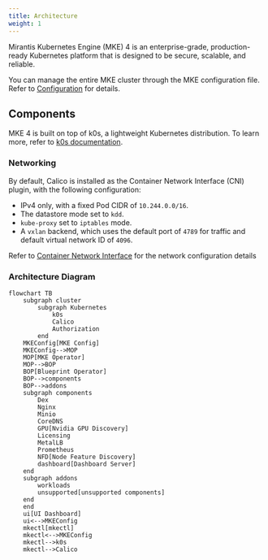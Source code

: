 ```yaml
---
title: Architecture
weight: 1
---
```


Mirantis Kubernetes Engine (MKE) 4 is an enterprise-grade, production-ready
Kubernetes platform that is designed to be secure, scalable, and reliable.

You can manage the entire MKE cluster through the MKE configuration file.
Refer to [Configuration](../configuration) for details.

## Components

MKE 4 is built on top of k0s, a lightweight Kubernetes distribution.
To learn more, refer to [k0s documentation](https://docs.k0sproject.io/v1.29.3+k0s.0/).

<!-- ### Control plane -->

<!-- [Discuss the control plane component and its function] -->

### Networking

By default, Calico is installed as the Container Network Interface (CNI) plugin,
with the following configuration:

- IPv4 only, with a fixed Pod CIDR of `10.244.0.0/16`.
- The datastore mode set to `kdd`.
- `kube-proxy` set to `iptables` mode.
- A `vxlan` backend, which uses the default port of `4789` for traffic and default virtual network ID of `4096`.

Refer to [Container Network Interface](../cni) for the network configuration details

<!-- ### Data Plane -->

<!-- [Discuss the data plane components and their functions] -->

<!-- ## High-Level Diagram -->

<!-- [Include a high-level diagram illustrating the MKE architecture] -->

<!-- ## Deployment considerations -->

<!-- [Highlight any important considerations for deploying MKE] -->

<!-- ## Conclusion [Wrap up the document with a conclusion or summary] -->

<!-- ### Control plane -->

<!-- [Discuss the control plane component and its function] -->


### Architecture Diagram
```mermaid
flowchart TB
    subgraph cluster
        subgraph Kubernetes
            k0s
            Calico
            Authorization
        end
    MKEConfig[MKE Config]
    MKEConfig-->MOP
    MOP[MKE Operator]
    MOP-->BOP
    BOP[Blueprint Operator]
    BOP-->components
    BOP-->addons
    subgraph components
        Dex
        Nginx
        Minio
        CoreDNS
        GPU[Nvidia GPU Discovery]
        Licensing
        MetalLB
        Prometheus
        NFD[Node Feature Discovery]
        dashboard[Dashboard Server]
    end
    subgraph addons
        workloads
        unsupported[unsupported components]
    end
    end
    ui[UI Dashboard]
    ui<-->MKEConfig
    mkectl[mkectl]
    mkectl<-->MKEConfig
    mkectl-->k0s
    mkectl-->Calico
```

